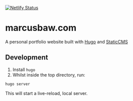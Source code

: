 [![Netlify Status](https://api.netlify.com/api/v1/badges/a6ff8144-3d2a-43d8-a9cf-a5926f1c1801/deploy-status)](https://app.netlify.com/sites/thunderous-dodol-f9a833/deploys)

# marcusbaw.com

A personal portfolio website built with [Hugo](https://gohugo.io/) and [StaticCMS](https://www.staticcms.org)

## Development

1. Install `hugo`
2. Whilst inside the top directory, run:

```
hugo server
```

This will start a live-reload, local server.
